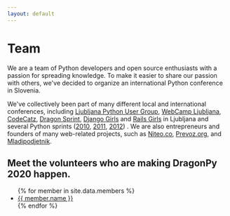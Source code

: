 ```yaml
---
layout: default
---
```


# Team

We are a team of Python developers and open source enthusiasts with a passion for spreading knowledge. To make it easier to share our passion with others, we've decided to organize an international Python conference in Slovenia.

We've collectively been part of many different local and international conferences, including [Ljubljana Python User Group](https://www.meetup.com/Ljubljana-Python-Group/), [WebCamp Ljubljana](http://2017.webcamp.si/), [CodeCatz](http://codecatz.si/), [Dragon Sprint](http://dragonsprint.com/), [Django Girls](https://djangogirls.org/ljubljana/) and [Rails Girls](http://www.rug.si/2014/05/13/rails-girls-ljubljana-2014/) in Ljubljana and several Python sprints ([2010](https://www.coactivate.org/projects/sauna-sprint-2010/project-home), [2011](https://www.coactivate.org/projects/sauna-sprint-2011/project-home), [2012](https://www.coactivate.org/projects/belgian-beer-sprint/project-home)) . We are also entrepreneurs and founders of many web-related projects, such as [Niteo.co](https://niteo.co/), [Prevoz.org](https://prevoz.org/), and [Mladipodjetnik](https://mladipodjetnik.si/).


## Meet the volunteers who are making DragonPy 2020 happen.

<ul>
{% for member in site.data.members %}
  <li><a href="{{ member.url }}" target="_blank">{{ member.name }}</a></li>
{% endfor %}
</ul>






